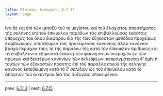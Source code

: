 ```yaml
---
title: Ptolemy, Almagest, 6.7.14
layout: page
---
```


ἵνα δὲ καὶ ἐπὶ τῶν μεταξὺ τοῦ τε μεγίστου καὶ τοῦ ἐλαχίστου ἀποστήματος τῆς σελήνης ἐπὶ τοῦ ἐπικύκλου παρόδων τὰς ἐπιβαλλούσας ἑκάσταις ὑπεροχὰς τοῦ ὅλου διαφόρου διὰ τῆς τῶν ἑξηκοστῶν μεθόδου προχείρως λαμβάνωμεν, ὑπετάξαμεν τοῖς προκειμένοις κανονίοις ἄλλο κανόνιον βραχὺ περιέχον τούς τε τῆς παρόδου τῆς κατὰ τὸν ἐπίκυκλον ἀριθμοὺς καὶ τὰ ἐπιβάλλοντα ἑξηκοστὰ ἑκάστῃ τῶν φαινομένων ὑπεροχῶν ἐκ τῶν πρώτων καὶ δευτέρων κανονίων τῶν ἐκλείψεων: πεπραγμάτευται δ' ἡμῖν ἡ τούτων τῶν ἑξηκοστῶν ποσότης ἐπὶ τοῦ παραλλακτικοῦ τῆς σελήνης κανόνος ἐκτεθειμένη κατὰ τὸ ζʹ σελίδιον ὡς τοῦ ἐπικύκλου κατὰ τὸ ἀπόγειον τοῦ ἐκκέντρου διὰ τὰς συζυγίας ὑποκειμένου. 

---

prev: [6.7.13](../6.7.13/) | next: [6.7.15](../6.7.15/)

